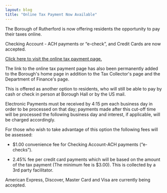 ```yaml
---
layout: blog
title: "Online Tax Payment Now Available"
---
```


The Borough of Rutherford is now offering residents the opportunity to pay their taxes online.  

Checking Account - ACH payments or “e-check”, and Credit Cards are now accepted.

[Click here to visit the online tax payment page.](/departments/tax-collector/online-payments/)

The link to the online tax payment page has also been permanently added to the Borough's home page in addition to the Tax Collector's page and the Department of Finance's page. 

This is offered as another option to residents, who will still be able to pay by cash or check in person at Borough Hall or by the US mail.  

Electronic Payments must be received by 4:15 pm each business day in order to be processed on that day; payments made after this cut-off time will be processed the following business day and interest, if applicable, will be charged accordingly. 

For those who wish to take advantage of this option the following fees will be assessed:

* $1.00 convenience fee for Checking Account-ACH payments (“e-checks”). 

* 2.45% fee per credit card payments which will be based on the amount of the tax payment (The minimum fee is $3.00). This is collected by a 3rd party facilitator. 

American Express, Discover, Master Card and Visa are currently being accepted.
